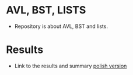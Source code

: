 # AVL, BST, LISTS
* Repository is about AVL, BST and lists. 

# Results
* Link to the results and summary [polish version](https://docs.google.com/document/d/1d8IWebdXmZF9MIRzo1MH8oCY5eZZuXaY5ebx_9p3h3g/edit?usp=sharing)
